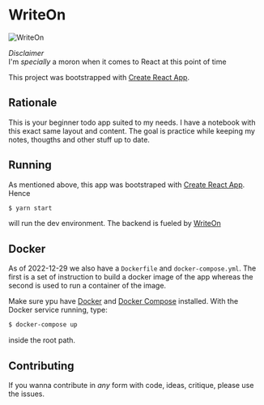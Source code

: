 # WriteOn

![WriteOn](https://i.imgur.com/icA08J8.png)

*Disclaimer*  
I'm *specially* a moron when it comes to React at this point of time

This project was bootstrapped with [Create React App](https://github.com/facebook/create-react-app).


## Rationale

This is your beginner todo app suited to my needs. I have a notebook with this 
exact same layout and content. The goal is practice while keeping my notes, thougths 
and other stuff up to date.

## Running

As mentioned above, this app was bootstraped with [Create React App](https://github.com/facebook/create-react-app).
Hence

```sh
$ yarn start
```

will run the dev environment. The backend is fueled by [WriteOn](https://github.com/trinaldi/writeon)

## Docker

As of 2022-12-29 we also have a `Dockerfile` and `docker-compose.yml`. The first is a set of instruction to build a docker image of the app 
whereas the second is used to run a container of the image.

Make sure ypu have [Docker](https://www.docker.com) and [Docker Compose](https://docs.docker.com/compose/install/) installed. With the Docker service running, type:

```sh
$ docker-compose up
```

inside the root path.


## Contributing

If you wanna contribute in _any_ form with code, ideas, critique, please use the 
issues.

